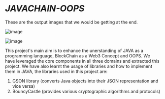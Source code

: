 # ***JAVACHAIN-OOPS***


These are the output images that we would be getting at the end.

![image](https://github.com/user-attachments/assets/ca0203aa-9492-4e49-b805-b61e1e0a77c3)

![image](https://github.com/user-attachments/assets/7c47bb1f-fa22-436d-aff6-2784417d86ce)

This project's main aim is to enhance the unerstanding of JAVA as a programming language, BlockChain as a Web3 Concept and OOPS.
We have leveraged the core components in all three domains and extracted this project.
We have also learnt the usage of libraries and how to implement them in JAVA, the libraries used in this project are:
1) GSON library (converts Java objects into their JSON representation and vice versa)
2) BouncyCastle (provides various cryptographic algorithms and protocols)

